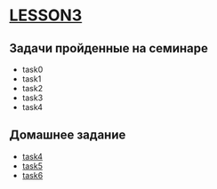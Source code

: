 # [LESSON3](https://github.com/KulSlavOn/C-seminars-lessons/tree/main/lesson3)

## Задачи пройденные на семинаре

* task0
* task1
* task2
* task3
* task4

## Домашнее задание

* [task4](https://github.com/KulSlavOn/C-seminars-lessons/tree/main/lesson3/task4)
* [task5](https://github.com/KulSlavOn/C-seminars-lessons/tree/main/lesson3/task5)
* [task6](https://github.com/KulSlavOn/C-seminars-lessons/tree/main/lesson3/task6)